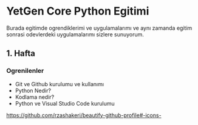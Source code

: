 # YetGen Core Python Egitimi

Burada egitimde ogrendiklerimi ve uygulamalarımı ve aynı zamanda egitim sonrasi odevlerdeki uygulamalarımı sizlere sunuyorum.

## 1. Hafta
### Ogrenilenler
- Git ve Github kurulumu ve kullanımı
- Python Nedir?
- Kodlama nedir?
- Python ve Visual Studio Code kurulumu

https://github.com/rzashakeri/beautify-github-profile#-icons-
